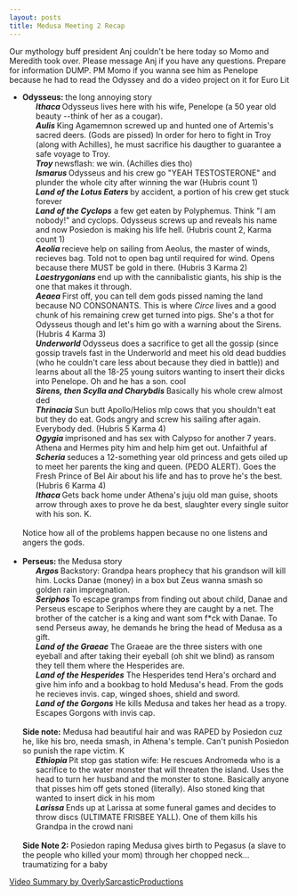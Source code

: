 ```yaml
---
layout: posts
title: Medusa Meeting 2 Recap
---
```

<div class="blurb">
    <p> Our mythology buff president Anj couldn't be here today so Momo and Meredith took over. Please message Anj if you have any questions. Prepare for information DUMP. PM Momo if you wanna see him as Penelope because he had to read the Odyssey and do a video project on it for Euro Lit<br>
    <ul> 
          <li> <b> Odysseus: </b> the long annoying story
                <ol> <b><i> Ithaca </i></b> Odysseus lives here with his wife, Penelope (a 50 year old beauty --think of her as a cougar). </ol>
                <ol> <b><i> Aulis </i></b> King Agamemnon screwed up and hunted one of Artemis's sacred deers. (Gods are pissed) In order for hero to fight in Troy (along with Achilles), he must sacrifice his daugther to guarantee a safe voyage to Troy. </ol>
              <ol> <b><i> Troy </i></b> newsflash: we win. (Achilles dies tho) </ol>
                <ol> <b><i> Ismarus </i></b> Odysseus and his crew go "YEAH TESTOSTERONE" and plunder the whole city after winning the war (Hubris count 1) </ol> 
                <ol> <b><i> Land of the Lotus Eaters </i></b> by accident, a portion of his crew get stuck forever </ol>
                <ol> <b><i> Land of the Cyclops</i></b>  a few get eaten by Polyphemus. Think "I am nobody!" and cyclops. Odysseus screws up and reveals his name and now Posiedon is making his life hell. (Hubris count 2, Karma count 1) </ol>
                <ol> <b><i> Aeolia </i></b> recieve help on sailing from Aeolus, the master of winds, recieves bag. Told not to open bag until required for wind. Opens because there MUST be gold in there. (Hubris 3 Karma 2)  </ol>
                <ol> <b><i> Laestrygonians </i></b> end up with the cannibalistic giants, his ship is the one that makes it through. </ol>
                <ol> <b><i> Aeaea </i></b> First off, you can tell dem gods pissed naming the land because NO CONSONANTS. This is where <i> Circe </i> lives and a good chunk of his remaining crew get turned into pigs. She's a thot for Odysseus though and let's him go with a warning about the Sirens. (Hubris 4 Karma 3) </ol>
                <ol> <b><i> Underworld </i></b> Odysseus does a sacrifice to get all the gossip (since gossip travels fast in the Underworld and meet his old dead buddies (who he couldn't care less about because they died in battle)) and learns about all the 18-25 young suitors wanting to insert their dicks into Penelope. Oh and he has a son. cool </ol>
                <ol> <b><i> Sirens, then Scylla and Charybdis </i></b> Basically his whole crew almost ded </ol>
                <ol> <b><i> Thrinacia </i></b> Sun butt Apollo/Helios mlp cows that you shouldn't eat but they do eat. Gods angry and screw his sailing after again. Everybody ded. (Hubris 5 Karma 4) </ol>
                <ol> <b><i> Ogygia </i></b> imprisoned and has sex with Calypso for another 7 years. Athena and Hermes pity him and help him get out. Unfaithful af </ol>
                <ol> <b><i> Scheria </i></b> seduces a 12-something year old princess and gets oiled up to meet her parents the king and queen. (PEDO ALERT). Goes the Fresh Prince of Bel Air about his life and has to prove he's the best. (Hubris 6 Karma 4) </ol>
                <ol> <b><i> Ithaca </i></b> Gets back home under Athena's juju old man guise, shoots arrow through axes to prove he da best, slaughter every single suitor with his son. K. </ol> <br>
         Notice how all of the problems happen because no one listens and angers the gods. 
        </li> 
        <br>
         <li> <b> Perseus: </b> the Medusa story
                <ol> <b><i> Argos </i></b> Backstory: Grandpa hears prophecy that his grandson will kill him. Locks Danae (money) in a box but Zeus wanna smash so golden rain impregnation. </ol>
                <ol> <b><i> Seriphos </i></b> To escape gramps from finding out about child, Danae and Perseus escape to Seriphos where they are caught by a net. The brother of the catcher is a king and want som f*ck with Danae. To send Perseus away, he demands he bring the head of Medusa as a gift. </ol>
                <ol> <b><i> Land of the Graeae </i></b> The Graeae are the three sisters with one eyeball and after taking their eyeball (oh shit we blind) as ransom they tell them where the Hesperides are. </ol>
                <ol> <b><i> Land of the Hesperides</i></b> The Hesperides tend Hera's orchard and give him info and a bookbag to hold Medusa's head. From the gods he recieves invis. cap, winged shoes, shield and sword. </ol>
                <ol> <b><i> Land of the Gorgons</i></b> He kills Medusa and takes her head as a tropy. Escapes Gorgons with invis cap. </ol> <br>
          <b>Side note:</b> Medusa had beautiful hair and was RAPED by Posiedon cuz he, like his bro, needa smash, in Athena's temple. Can't punish Posiedon so punish the rape victim. K  
                <br><ol><b> <i> Ethiopia </i></b> Pit stop gas station wife: He rescues Andromeda who is a sacrifice to the water monster that will threaten the island. Uses the head to turn her husband and the monster to stone. Basically anyone that pisses him off gets stoned (literally). Also stoned king that wanted to insert dick in his mom</ol>
                <ol> <b><i> Larissa </i></b> Ends up at Larissa at some funeral games and decides to throw discs (ULTIMATE FRISBEE YALL). One of them kills his Grandpa in the crowd nani </ol> <br>
          <b>Side Note 2:</b> Posiedon raping Medusa gives birth to Pegasus (a slave to the people who killed your mom) through her chopped neck... traumatizing for a baby
         </li>
    </ul>
    <a href = "https://www.youtube.com/watch?v=bzFCbUC4c7s&list=PLDb22nlVXGgeoPb-HBWwzEeoAwDvckSrC&ab_channel=OverlySarcasticProductions"> Video Summary by OverlySarcasticProductions </a> 
  </p>
</div>
        
